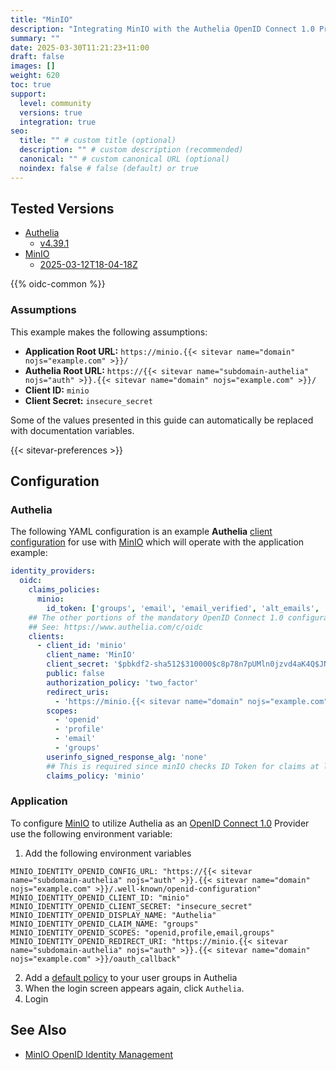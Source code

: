 ```yaml
---
title: "MinIO"
description: "Integrating MinIO with the Authelia OpenID Connect 1.0 Provider."
summary: ""
date: 2025-03-30T11:21:23+11:00
draft: false
images: []
weight: 620
toc: true
support:
  level: community
  versions: true
  integration: true
seo:
  title: "" # custom title (optional)
  description: "" # custom description (recommended)
  canonical: "" # custom canonical URL (optional)
  noindex: false # false (default) or true
---
```


## Tested Versions

* [Authelia]
  * [v4.39.1](https://github.com/authelia/authelia/releases/tag/v4.39.1)
* [MinIO]
  * [2025-03-12T18-04-18Z](https://github.com/minio/minio/releases/tag/RELEASE.2025-03-12T18-04-18Z)

{{% oidc-common %}}

### Assumptions

This example makes the following assumptions:

* __Application Root URL:__ `https://minio.{{< sitevar name="domain" nojs="example.com" >}}/`
* __Authelia Root URL:__ `https://{{< sitevar name="subdomain-authelia" nojs="auth" >}}.{{< sitevar name="domain" nojs="example.com" >}}/`
* __Client ID:__ `minio`
* __Client Secret:__ `insecure_secret`

Some of the values presented in this guide can automatically be replaced with documentation variables.

{{< sitevar-preferences >}}

## Configuration

### Authelia

The following YAML configuration is an example __Authelia__ [client configuration] for use with [MinIO] which will
operate with the application example:

```yaml {title="configuration.yml"}
identity_providers:
  oidc:
    claims_policies:
      minio:
        id_token: ['groups', 'email', 'email_verified', 'alt_emails', 'preferred_username', 'name']
    ## The other portions of the mandatory OpenID Connect 1.0 configuration go here.
    ## See: https://www.authelia.com/c/oidc
    clients:
      - client_id: 'minio'
        client_name: 'MinIO'
        client_secret: '$pbkdf2-sha512$310000$c8p78n7pUMln0jzvd4aK4Q$JNRBzwAo0ek5qKn50cFzzvE9RXV88h1wJn5KGiHrD0YKtZaR/nCb2CJPOsKaPK0hjf.9yHxzQGZziziccp6Yng'  # The digest of 'insecure_secret'.
        public: false
        authorization_policy: 'two_factor'
        redirect_uris:
          - 'https://minio.{{< sitevar name="domain" nojs="example.com" >}}/oauth_callback'
        scopes:
          - 'openid'
          - 'profile'
          - 'email'
          - 'groups'
        userinfo_signed_response_alg: 'none'
        ## This is required since minIO checks ID Token for claims at login process
        claims_policy: 'minio'
```

### Application

To configure [MinIO] to utilize Authelia as an [OpenID Connect 1.0] Provider use the following environment variable:

1. Add the following environment variables
```
MINIO_IDENTITY_OPENID_CONFIG_URL: "https://{{< sitevar name="subdomain-authelia" nojs="auth" >}}.{{< sitevar name="domain" nojs="example.com" >}}/.well-known/openid-configuration"
MINIO_IDENTITY_OPENID_CLIENT_ID: "minio"
MINIO_IDENTITY_OPENID_CLIENT_SECRET: "insecure_secret"
MINIO_IDENTITY_OPENID_DISPLAY_NAME: "Authelia"
MINIO_IDENTITY_OPENID_CLAIM_NAME: "groups"
MINIO_IDENTITY_OPENID_SCOPES: "openid,profile,email,groups"
MINIO_IDENTITY_OPENID_REDIRECT_URI: "https://minio.{{< sitevar name="subdomain-authelia" nojs="auth" >}}.{{< sitevar name="domain" nojs="example.com" >}}/oauth_callback"
```
2. Add a [default policy](https://min.io/docs/minio/linux/administration/identity-access-management/policy-based-access-control.html#built-in-policies) to your user groups in Authelia
3. When the login screen appears again, click `Authelia`.
4. Login

## See Also

- [MinIO OpenID Identity Management](https://min.io/docs/minio/linux/reference/minio-server/minio-server.html#minio-server-envvar-external-identity-management-openid)

[MinIO]: https://min.io/
[Authelia]: https://www.authelia.com
[OpenID Connect 1.0]: ../../openid-connect/introduction.md
[client configuration]: ../../../configuration/identity-providers/openid-connect/clients.md

